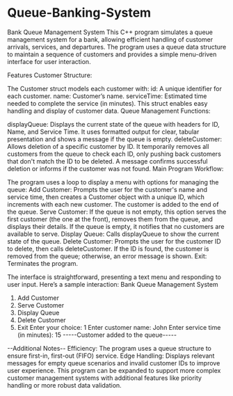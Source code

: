 # Queue-Banking-System
Bank Queue Management System
This C++ program simulates a queue management system for a bank, allowing efficient handling of customer arrivals, services, and departures. The program uses a queue data structure to maintain a sequence of customers and provides a simple menu-driven interface for user interaction.

Features
Customer Structure:

The Customer struct models each customer with:
id: A unique identifier for each customer.
name: Customer’s name.
serviceTime: Estimated time needed to complete the service (in minutes).
This struct enables easy handling and display of customer data.
Queue Management Functions:

displayQueue: Displays the current state of the queue with headers for ID, Name, and Service Time. It uses formatted output for clear, tabular presentation and shows a message if the queue is empty.
deleteCustomer: Allows deletion of a specific customer by ID. It temporarily removes all customers from the queue to check each ID, only pushing back customers that don't match the ID to be deleted. A message confirms successful deletion or informs if the customer was not found.
Main Program Workflow:

The program uses a loop to display a menu with options for managing the queue:
Add Customer:
Prompts the user for the customer's name and service time, then creates a Customer object with a unique ID, which increments with each new customer.
The customer is added to the end of the queue.
Serve Customer:
If the queue is not empty, this option serves the first customer (the one at the front), removes them from the queue, and displays their details.
If the queue is empty, it notifies that no customers are available to serve.
Display Queue:
Calls displayQueue to show the current state of the queue.
Delete Customer:
Prompts the user for the customer ID to delete, then calls deleteCustomer.
If the ID is found, the customer is removed from the queue; otherwise, an error message is shown.
Exit:
Terminates the program.

The interface is straightforward, presenting a text menu and responding to user input. Here’s a sample interaction:
Bank Queue Management System
  1. Add Customer
  2. Serve Customer
  3. Display Queue
  4. Delete Customer
  5. Exit
Enter your choice: 1
Enter customer name: John
Enter service time (in minutes): 15
-----Customer added to the queue-----

--Additional Notes--
  Efficiency: The program uses a queue structure to ensure first-in, first-out (FIFO) service.
  Edge Handling: Displays relevant messages for empty queue scenarios and invalid customer IDs to improve user experience.
This program can be expanded to support more complex customer management systems with additional features like priority handling or more robust data validation.
